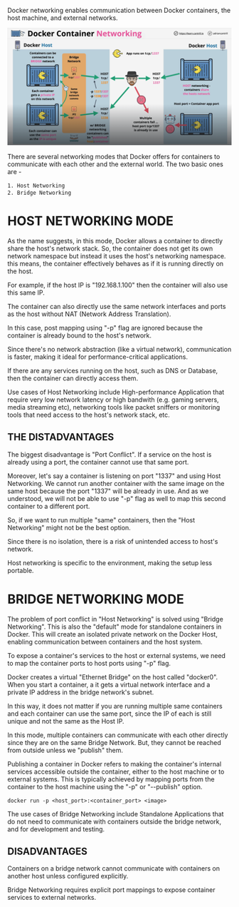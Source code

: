 Docker networking enables communication between Docker containers, the host machine, and external networks.

![alt text](image-3.png)

There are several networking modes that Docker offers for containers to communicate with each other and the external world. The two basic ones are -

    1. Host Networking
    2. Bridge Networking

# HOST NETWORKING MODE

As the name suggests, in this mode, Docker allows a container to directly share the host's network stack. So, the container does not get its own network namespace but instead it uses the host's networking namespace. this means, the container effectively behaves as if it is running directly on the host.

For example, if the host IP is "192.168.1.100" then the container will also use this same IP.

The container can also directly use the same network interfaces and ports as the host without NAT (Network Address Translation).

In this case, post mapping using "-p" flag are ignored because the container is already bound to the host's network.

Since there's no network abstraction (like a virtual network), communication is faster, making it ideal for performance-critical applications.

If there are any services running on the host, such as DNS or Database, then the container can directly access them.

Use cases of Host Networking include High-performance Application that require very low network latency or high bandwith (e.g. gaming servers, media streaming etc), networking tools like packet sniffers or monitoring tools that need access to the host's network stack, etc.

## THE DISTADVANTAGES

The biggest disadvantage is "Port Conflict". If a service on the host is already using a port, the container cannot use that same port. 

Moreover, let's say a container is listening on port "1337" and using Host Networking. We cannot run another container with the same image on the same host because the port "1337" will be already in use. And as we understood, we will not be able to use "-p" flag as well to map this second container to a different port.

So, if we want to run multiple "same" containers, then the "Host Networking" might not be the best option.

Since there is no isolation, there is a risk of unintended access to host's network.

Host networking is specific to the environment, making the setup less portable.

# BRIDGE NETWORKING MODE

The problem of port conflict in "Host Networking" is solved using "Bridge Networking". This is also the "default" mode for standalone containers in Docker. This will create an isolated private network on the Docker Host, enabling communication between containers and the host system.

To expose a container's services to the host or external systems, we need to map the container ports to host ports using "-p" flag.

Docker creates a virtual "Ethernet Bridge" on the host called "docker0". When you start a container, a it gets a virtual network interface and a private IP address in the bridge network's subnet.

In this way, it does not matter if you are running multiple same containers and each container can use the same port, since the IP of each is still unique and not the same as the Host IP.

In this mode, multiple containers can communicate with each other directly since they are on the same Bridge Network. But, they cannot be reached from outside unless we "publish" them.

Publishing a container in Docker refers to making the container's internal services accessible outside the container, either to the host machine or to external systems. This is typically achieved by mapping ports from the container to the host machine using the "-p" or "--publish" option.

    docker run -p <host_port>:<container_port> <image>

The use cases of Bridge Networking include Standalone Applications that do not need to communicate with containers outside the bridge network, and for development and testing.

## DISADVANTAGES

Containers on a bridge network cannot communicate with containers on another host unless configured explicitly.

Bridge Networking requires explicit port mappings to expose container services to external networks.
